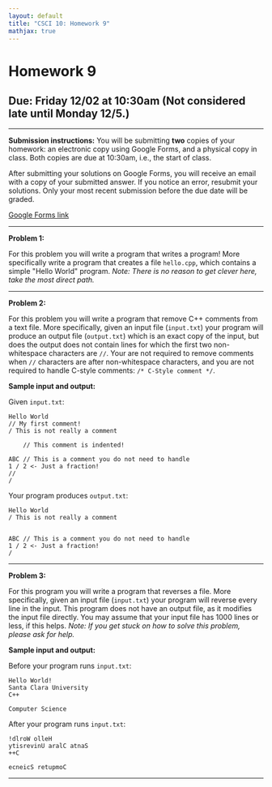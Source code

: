 ```yaml
---
layout: default
title: "CSCI 10: Homework 9"
mathjax: true
---
```


# Homework 9

## Due: Friday 12/02 at 10:30am (Not considered late until Monday 12/5.)

---

__Submission instructions:__ You will be submitting __two__ copies of your
homework: an electronic copy using Google Forms, and a physical copy in class.
Both copies are due at 10:30am, i.e., the start of class.

After submitting your solutions on Google Forms, you will receive an email with
a copy of your submitted answer. If you notice an error, resubmit your solutions.
Only your most recent submission before the due date will be graded.

[Google Forms link](https://docs.google.com/a/scu.edu/forms/d/e/1FAIpQLSe7V6H543bfgydrlzsarZwG55-2338veSrFwqTRMLknBkQ1Zw/viewform)

---

__Problem 1:__

For this problem you will write a program that writes a program! More specifically
write a program that creates a file `hello.cpp`, which contains a simple "Hello World"
program. _Note: There is no reason to get clever here, take the most direct path._

---

__Problem 2:__

For this problem you will write a program that remove C++ comments from a text
file. More specifically, given an input file (`input.txt`) your program will
produce an output file (`output.txt`) which is an exact copy of the input, but
does the output does not contain lines for which the first two non-whitespace
characters are `//`. Your are not required to remove comments when `//` characters
are after non-whitespace characters, and you are not required to handle C-style
comments: `/* C-Style comment */`.

__Sample input and output:__

Given `input.txt`:

```
Hello World
// My first comment!
/ This is not really a comment

    // This comment is indented!

ABC // This is a comment you do not need to handle
1 / 2 <- Just a fraction!
//
/
```

Your program produces `output.txt`:

```
Hello World
/ This is not really a comment


ABC // This is a comment you do not need to handle
1 / 2 <- Just a fraction!
/
```

---

__Problem 3:__

For this program you will write a program that reverses a file. More specifically,
given an input file (`input.txt`) your program will reverse every line in the
input. This program does not have an output file, as it modifies the input file
directly. You may assume that your input file has 1000 lines or less, if this
helps. _Note: If you get stuck on how to solve this problem, please ask for help._

__Sample input and output:__

Before your program runs `input.txt`:

```
Hello World!
Santa Clara University
C++

Computer Science
```

After your program runs `input.txt`:

```
!dlroW olleH
ytisrevinU aralC atnaS
++C

ecneicS retupmoC
```

---
